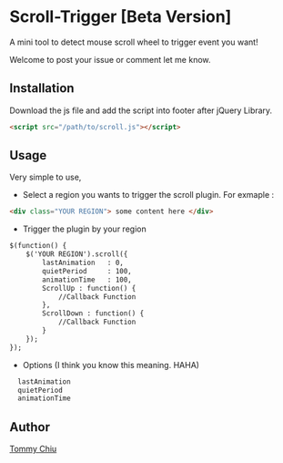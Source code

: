 # Scroll-Trigger [Beta Version]

A mini tool to detect mouse scroll wheel to trigger event you want!

Welcome to post your issue or comment let me know.

## Installation
Download the js file and add the script into footer after jQuery Library.
```html
<script src="/path/to/scroll.js"></script>
```

## Usage
Very simple to use,
- Select a region you wants to trigger the scroll plugin. For exmaple :
```html
<div class="YOUR REGION"> some content here </div>
```
- Trigger the plugin by your region
```html
$(function() {
    $('YOUR REGION').scroll({
        lastAnimation   : 0,
        quietPeriod     : 100,
        animationTime   : 100,
        ScrollUp : function() {
            //Callback Function
        },
        ScrollDown : function() {
            //Callback Function
        }
    });
});
```
- Options (I think you know this meaning. HAHA)
```html
  lastAnimation
  quietPeriod
  animationTime
```

## Author
[Tommy Chiu](https://github.com/tommychoo)
